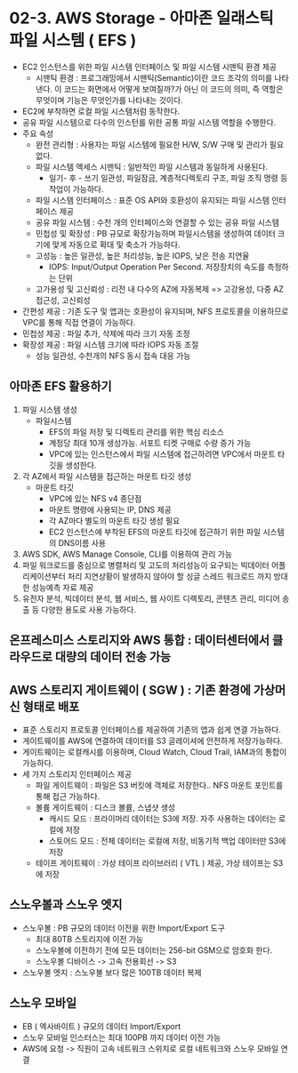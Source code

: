# 02-3. AWS Storage - 아마존 일래스틱 파일 시스템 ( EFS )
- EC2 인스턴스를 위한 파일 시스템 인터페이스 및 파일 시스템 시맨틱 환경 제공
	- 시맨틱 환경 : 프로그래밍에서 시맨틱(Semantic)이란 코드 조각의 의미를 나타낸다. 이 코드는 화면에서 어떻게 보여질까?가 아닌 이 코드의 의미, 즉 역할은 무엇이며 기능은 무엇인가를 나타내는 것이다.
- EC2에 부착하면 로컬 파일 시스템처럼 동작한다.
- 공유 파일 시스템으로 다수의 인스턴를 위한 공통 파일 시스템 역할을 수행한다.
- 주요 속성
	- 완전 관리형 : 사용자는 파일 시스템에 필요한 H/W, S/W 구매 및 관리가 필요 없다.
	- 파일 시스템 액세스 시맨틱 : 일반적인 파일 시스템과 동일하게 사용된다.
		- 일기- 후 - 쓰기 일관성, 파일잠금, 계층적디렉토리 구조, 파일 조직 명령 등 작업이 가능하다.
	- 파일 시스템 인터페이스 : 표준 OS API와 호환성이 유지되는 파일 시스템 인터페이스 제공
	- 공유 파일 시스템 : 수천 개의 인터페이스와 연결할 수 있는 공유 파일 시스템
	- 민첩성 및 확장성 : PB 규모로 확장가능하며 파일시스템을 생성하여 데이터 크기에 맞게 자동으로 확대 및 축소가 가능하다.
	- 고성능 : 높은 일관성, 높은 처리성능, 높은 IOPS, 낮은 전송 지연율
		- IOPS: Input/Output Operation Per Second. 저장장치의 속도를 측정하는 단위
	- 고가용성 및 고신뢰성 : 리전 내 다수의 AZ에 자동복제 => 고강용성, 다중 AZ 접근성, 고신뢰성
- 간편성 제공 : 기존 도구 및 앱과는 호환성이 유지되며, NFS 프로토콜을 이용하므로 VPC를 통해 직접 연결이 가능하다.
- 민첩성 제공 : 파일 추가, 삭제에 따라 크기 자동 조정
- 확장성 제공 : 파일 시스템 크기에 따라 IOPS 자동 조절
	- 성능 일관성, 수천개의 NFS 동시 접속 대응 가능

## 아마존 EFS 활용하기
1. 파일 시스템 생성
	- 파일시스템
		- EFS의 파일 저장 및 디렉토리 관리를 위한 핵심 리소스
		- 계정당 최대 10개 생성가능. 서포트 티켓 구매로 수량 증가 가능
		- VPC에 있는 인스턴스에서 파일 시스템에 접근하려면 VPC에서 마운트 타깃을 생성한다.
2. 각 AZ에서 파일 시스템을 접근하는 마운트 타깃 생성
	- 마운트 타깃
		- VPC에 있는 NFS v4 종단점
		- 마운트 명령에 사용되는 IP, DNS 제공
		- 각 AZ마다 별도의 마운트 타깃 생성 필요
		- EC2 인스턴스에 부착된 EFS의 마운트 타깃에 접근하기 위한 파일 시스템의 DNS이름 사용
3. AWS SDK, AWS Manage Console, CLI를 이용하여 관리 가능
4. 파일 워크로드를 중심으로 병렬처리 및 고도의 처리성능이 요구되는 빅데이터 어플리케이션부터 처리 지연상황이 발생하지 않아야 할 싱글 스레드 워크로드 까지 방대한 성능예측 자료 제공 
5. 유전자 분석, 빅데이터 분석, 웹 서비스, 웹 사이트 디렉토리, 콘텐츠 관리, 미디어 송출 등 다양한 용도로 사용 가능하다.

## 온프레스미스 스토리지와 AWS 통합 : 데이터센터에서 클라우드로 대량의 데이터 전송 가능

## AWS 스토리지 게이트웨이 ( SGW ) : 기존 환경에 가상머신 형태로 배포
- 표준 스토리지 프로토콜 인터페이스를 제공하여 기존의 앱과 쉽게 연결 가능하다.
- 게이트웨이를 AWS에 연결하여 데이터를 S3 글레이셔에 안전하게 저장가능하다.
- 게이트웨이는 로컬캐시를 이용하며, Cloud Watch, Cloud Trail, IAM과의 통합이 가능하다.
- 세 가지 스토리지 인터페이스 제공
	- 파일 게이트웨이 : 파일은 S3 버킷에 객체로 저장한다.. NFS 마운트 포인트를 통해 접근 가능하다.
	- 볼륨 게이트웨이 : 디스크 볼륨, 스냅샷 생성
		- 캐시드 모드 : 프라이머리 데이터는 S3에 저장. 자주 사용하는 데이터는 로컬에 저장
		- 스토어드 모드 : 전체 데이터는 로컬에 저장, 비동기적 백업 데이터만 S3에 저장
	- 테이프 게이트웨이 : 가상 테이프 라이브러리 ( VTL ) 제공, 가상 테이프는 S3에 저장

## 스노우볼과 스노우 엣지
- 스노우볼 : PB 규모의 데이터 이전을 위한 Import/Export 도구
	- 최대 80TB 스토리지에 이전 가능
	- 스노우볼에 이전하기 전에 모든 데이터는 256-bit GSM으로 암호화 한다.
	- 스노우볼 디바이스 -> 고속 전용회선 -> S3
- 스노우볼 엣지 : 스노우볼 보다 많은 100TB 데이터 복제

## 스노우 모바일
- EB ( 엑사바이트 ) 규모의 데이터 Import/Export
- 스노우 모바일 인스터스는 최대 100PB 까지 데이터 이전 가능
- AWS에 요청 -> 직원이 고속 네트워크 스위치로 로컬 네트워크와 스노우 모바일 연결
